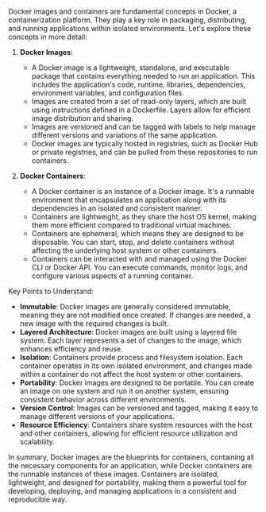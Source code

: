 Docker images and containers are fundamental concepts in Docker, a containerization platform. They play a key role in packaging, distributing, and running applications within isolated environments. Let's explore these concepts in more detail:

1. **Docker Images**:
   - A Docker image is a lightweight, standalone, and executable package that contains everything needed to run an application. This includes the application's code, runtime, libraries, dependencies, environment variables, and configuration files.
   - Images are created from a set of read-only layers, which are built using instructions defined in a Dockerfile. Layers allow for efficient image distribution and sharing.
   - Images are versioned and can be tagged with labels to help manage different versions and variations of the same application.
   - Docker images are typically hosted in registries, such as Docker Hub or private registries, and can be pulled from these repositories to run containers.

2. **Docker Containers**:
   - A Docker container is an instance of a Docker image. It's a runnable environment that encapsulates an application along with its dependencies in an isolated and consistent manner.
   - Containers are lightweight, as they share the host OS kernel, making them more efficient compared to traditional virtual machines.
   - Containers are ephemeral, which means they are designed to be disposable. You can start, stop, and delete containers without affecting the underlying host system or other containers.
   - Containers can be interacted with and managed using the Docker CLI or Docker API. You can execute commands, monitor logs, and configure various aspects of a running container.

Key Points to Understand:
- **Immutable**: Docker images are generally considered immutable, meaning they are not modified once created. If changes are needed, a new image with the required changes is built.
- **Layered Architecture**: Docker images are built using a layered file system. Each layer represents a set of changes to the image, which enhances efficiency and reuse.
- **Isolation**: Containers provide process and filesystem isolation. Each container operates in its own isolated environment, and changes made within a container do not affect the host system or other containers.
- **Portability**: Docker images are designed to be portable. You can create an image on one system and run it on another system, ensuring consistent behavior across different environments.
- **Version Control**: Images can be versioned and tagged, making it easy to manage different versions of your applications.
- **Resource Efficiency**: Containers share system resources with the host and other containers, allowing for efficient resource utilization and scalability.

In summary, Docker images are the blueprints for containers, containing all the necessary components for an application, while Docker containers are the runnable instances of these images. Containers are isolated, lightweight, and designed for portability, making them a powerful tool for developing, deploying, and managing applications in a consistent and reproducible way.